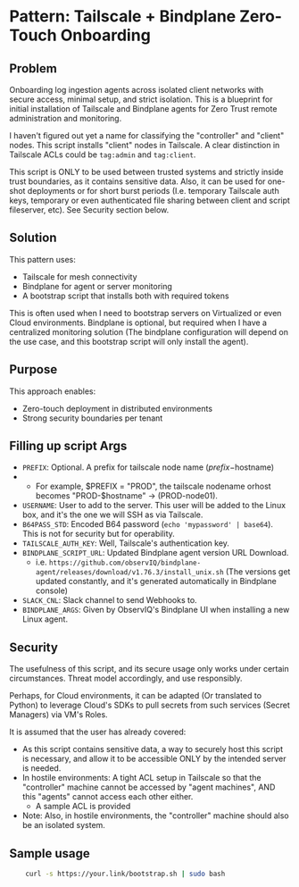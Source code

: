 # Pattern: Tailscale + Bindplane Zero-Touch Onboarding

## Problem

Onboarding log ingestion agents across isolated client networks with secure access, minimal setup, and strict isolation.
This is a blueprint for initial installation of Tailscale and Bindplane agents for Zero Trust remote administration and monitoring.

I haven't figured out yet a name for classifying the "controller" and "client" nodes. This script installs "client" nodes in Tailscale. A clear distinction in Tailscale ACLs could be `tag:admin` and `tag:client`.

This script is ONLY to be used between trusted systems and strictly inside trust boundaries, as it contains sensitive data. Also, it can be used for one-shot deployments or for short burst periods (I.e. temporary Tailscale auth keys, temporary or even authenticated file sharing between client and script fileserver, etc). See Security section below.

## Solution

This pattern uses:

- Tailscale for mesh connectivity
- Bindplane for agent or server monitoring
- A bootstrap script that installs both with required tokens

This is often used when I need to bootstrap servers on Virtualized or even Cloud environments. Bindplane is optional, but required when I have a centralized monitoring solution (The bindplane configuration will depend on the use case, and this bootstrap script will only install the agent). 

## Purpose

This approach enables:

- Zero-touch deployment in distributed environments
- Strong security boundaries per tenant

## Filling up script Args

- `PREFIX`: Optional. A prefix for tailscale node name ($prefix-$hostname)
-   - For example, $PREFIX = "PROD", the tailscale nodename orhost becomes "PROD-$hostname" → (PROD-node01).
- `USERNAME`: User to add to the server. This user will be added to the Linux box, and it's the one we will SSH as via Tailscale.
- `B64PASS_STD`: Encoded B64 password (`echo 'mypassword' | base64`). This is not for security but for operability.
- `TAILSCALE_AUTH_KEY`: Well, Tailscale's authentication key.
- `BINDPLANE_SCRIPT_URL`: Updated Bindplane agent version URL Download.
    - i.e. `https://github.com/observIQ/bindplane-agent/releases/download/v1.76.3/install_unix.sh` (The versions get updated constantly, and it's generated automatically in Bindplane console)
- `SLACK_CNL`: Slack channel to send Webhooks to.
- `BINDPLANE_ARGS`: Given by ObservIQ's Bindplane UI when installing a new Linux agent. 

## Security 

The usefulness of this script, and its secure usage only works under certain circumstances. Threat model accordingly, and use responsibly.

Perhaps, for Cloud environments, it can be adapted (Or translated to Python) to leverage Cloud's SDKs to pull secrets from such services (Secret Managers) via VM's Roles. 

It is assumed that the user has already covered:

- As this script contains sensitive data, a way to securely host this script is necessary, and allow it to be accessible ONLY by the intended server is needed.
- In hostile environments: A tight ACL setup in Tailscale so that the "controller" machine cannot be accessed by "agent machines", AND this "agents" cannot access each other either.
    - A sample ACL is provided
- Note: Also, in hostile environments, the "controller" machine should also be an isolated system.

## Sample usage
```bash
    curl -s https://your.link/bootstrap.sh | sudo bash
```
